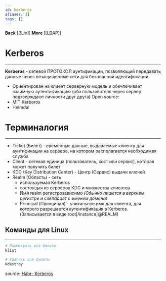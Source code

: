 ```yaml
---
id: kerberos
aliases: []
tags: []
---
```

**Back**
    [[!Lin]]
**More**
    [[LDAP]]


# Kerberos
---
**Kerberos** - сетевой ПРОТОКОЛ аунтификации, позволяющий передавать данные через незащищенные сети для безопасной идентификации
- Ориентирован на клиент серверную модель и обечпечивает взаимную аутентификацию
(оба пользователя через сервер подтверждают личности друг друга)
Open source:
- MIT Kerberos
- Heimdal

# Терминалогия
---
- Ticket (Билет) - временные данные, выдаваемые клиенту для аунтификации на сервере, на котором располагается необходимая служба
- Client - сетевая единица (пользователь, хост или сервис), которая может получить билет
- KDC (Key Distribution Center) - Центр (Сервис) выдачи ключей
- Realm (Область) - сеть
  - используемая Kerberos
  - состоящая из серверов KDC  и множества клиентов
  - Имя realm регистрозависимо *(Обычно пишется в верхнем регистре и совпадает с именем домена)*
  - Principal (Принципал) - уникальное имя для клиента, для которого разрешается аутентификация в Kerberos. (Записывается в виде root[/instance]@REALM)


## Команды для Linux
---
```bash
# Посмотреть все билеты
klist

# Удалить все билеты
kdestroy
```


source: [Habr- Kerberos](https://habr.com/ru/companies/aktiv-company/articles/170829/)
